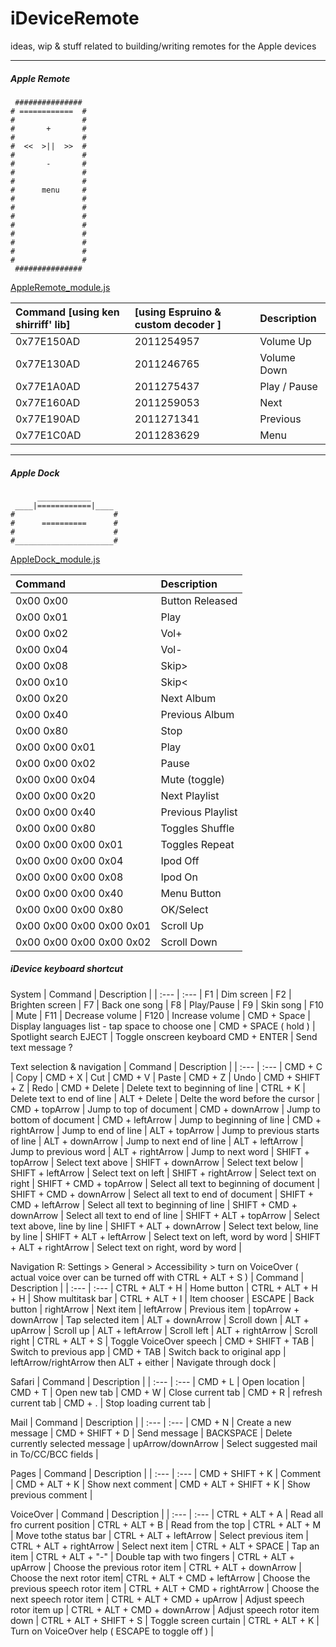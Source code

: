 # iDeviceRemote
ideas, wip &amp; stuff related to building/writing remotes for the Apple devices


----

##### Apple Remote
```
 ############### 
# ============  #
#               #
#       +       #
#               #
#  <<  >||  >>  #
#               #
#       -       #
#               #
#               #
#      menu     #
#               #
#               #
#               #
#               #
#               #
#               #
#               #
#               #
 ###############
```
[AppleRemote_module.js](AppleRemote_module.js)

| Command [using ken shirriff' lib] | [using Espruino & custom decoder ] | Description |
| :---                              | :---        | :---        |
| 0x77E150AD | 2011254957 | Volume Up
| 0x77E130AD | 2011246765 | Volume Down
| 0x77E1A0AD | 2011275437 | Play / Pause
| 0x77E160AD | 2011259053 | Next
| 0x77E190AD | 2011271341 | Previous
| 0x77E1C0AD | 2011283629 | Menu
  
----
  


##### Apple Dock
```
      ____________ 
 ____|============|____  
#                      #
#      ==========      #
#                      #
#______________________#

```
[AppleDock_module.js](AppleDock_module.js)

| Command | Description |
| :---   | :---        |
0x00 0x00 | Button Released |
0x00 0x01 | Play |
0x00 0x02 | Vol+ |
0x00 0x04 | Vol- |
0x00 0x08 | Skip> |
0x00 0x10 | Skip< |
0x00 0x20 | Next Album |
0x00 0x40 | Previous Album |
0x00 0x80 | Stop |
0x00 0x00 0x01 | Play |
0x00 0x00 0x02 | Pause |
0x00 0x00 0x04 | Mute (toggle) |
0x00 0x00 0x20 | Next Playlist |
0x00 0x00 0x40 | Previous Playlist |
0x00 0x00 0x80 | Toggles Shuffle |
0x00 0x00 0x00 0x01 | Toggles Repeat |
0x00 0x00 0x00 0x04 | Ipod Off |
0x00 0x00 0x00 0x08 | Ipod On |
0x00 0x00 0x00 0x40 | Menu Button |
0x00 0x00 0x00 0x80 | OK/Select |
0x00 0x00 0x00 0x00 0x01 | Scroll Up
0x00 0x00 0x00 0x00 0x02 | Scroll Down


##### iDevice keyboard shortcut



System
| Command | Description |
| :---   | :---        |
F1 | Dim screen |
F2 | Brighten screen |
F7 | Back one song |
F8 | Play/Pause |
F9 | Skin song |
F10 | Mute |
F11 | Decrease volume |
F120 | Increase volume |
CMD + Space | Display languages list - tap space to choose one |
CMD + SPACE ( hold ) | Spotlight search
EJECT | Toggle onscreen keyboard
CMD + ENTER | Send text message ?

Text selection & navigation
| Command | Description |
| :---   | :---        |
CMD + C | Copy |
CMD + X | Cut |
CMD + V | Paste |
CMD + Z | Undo |
CMD + SHIFT + Z | Redo |
CMD + Delete | Delete text to beginning of line |
CTRL + K | Delete text to end of line |
ALT + Delete | Delte the word before the cursor |
CMD + topArrow | Jump to top of document |
CMD + downArrow | Jump to bottom of document |
CMD + leftArrow | Jump to beginning of line |
CMD + rightArrow | Jump to end of line |
ALT + topArrow | Jump to previous starts of line |
ALT + downArrow | Jump to next end of line |
ALT + leftArrow | Jump to previous word |
ALT + rightArrow | Jump to next word |
SHIFT + topArrow | Select text above |
SHIFT + downArrow | Select text below |
SHIFT + leftArrow | Select text on left |
SHIFT + rightArrow | Select text on right |
SHIFT + CMD + topArrow | Select all text to beginning of document |
SHIFT + CMD + downArrow | Select all text to end of document |
SHIFT + CMD + leftArrow | Select all text to beginning of line |
SHIFT + CMD + downArrow | Select all text to end of line |
SHIFT + ALT + topArrow | Select text above, line by line |
SHIFT + ALT + downArrow | Select text below, line by line |
SHIFT + ALT + leftArrow | Select text on left, word by word |
SHIFT + ALT + rightArrow | Select text on right, word by word |

Navigation
R: Settings > General > Accessibility > turn on VoiceOver ( actual voice over can be turned off with CTRL + ALT + S )
| Command | Description |
| :---   | :---        |
CTRL + ALT + H | Home button |
CTRL + ALT + H + H | Show multitask bar |
CTRL + ALT + I | Item chooser |
ESCAPE | Back button |
rightArrow | Next item |
leftArrow | Previous item |
topArrow + downArrow | Tap selected item |
ALT + downArrow | Scroll down |
ALT + upArrow | Scroll up |
ALT + leftArrow | Scroll left |
ALT + rightArrow | Scroll right |
CTRL + ALT + S | Toggle VoiceOver speech |
CMD + SHIFT + TAB | Switch to previous app |
CMD + TAB | Switch back to original app |
leftArrow/rightArrow then ALT + either | Navigate through dock |

Safari
| Command | Description |
| :---   | :---        |
CMD + L | Open location |
CMD +  T | Open new tab |
CMD + W | Close current tab |
CMD + R | refresh current tab |
CMD + . | Stop loading current tab |

Mail
| Command | Description |
| :---   | :---        |
CMD + N | Create a new message |
CMD + SHIFT + D | Send message |
BACKSPACE | Delete currently selected message |
upArrow/downArrow | Select suggested mail in To/CC/BCC fields |

Pages
| Command | Description |
| :---   | :---        |
CMD + SHIFT + K | Comment |
CMD + ALT + K | Show next comment |
CMD + ALT + SHIFT + K | Show previous comment |

VoiceOver
| Command | Description |
| :---   | :---        |
CTRL + ALT + A | Read all fro current position |
CTRL + ALT + B | Read from the top |
CTRL + ALT + M | Move tothe status bar |
CTRL + ALT + leftArrow | Select previous item |
CTRL + ALT + rightArrow | Select next item |
CTRL + ALT + SPACE | Tap an item |
CTRL + ALT + "-" | Double tap with two fingers |
CTRL + ALT + upArrow | Choose the previous rotor item |
CTRL + ALT + downArrow | Choose the next rotor item|
CTRL + ALT + CMD + leftArrow | Choose the previous speech rotor item |
CTRL + ALT + CMD + rightArrow | Choose the next speech rotor item |
CTRL + ALT + CMD + upArrow | Adjust speech rotor item up |
CTRL + ALT + CMD + downArrow | Adjust speech rotor item down |
CTRL + ALT + SHIFT + S | Toggle screen curtain |
CTRL + ALT + K | Turn on VoiceOver help ( ESCAPE to toggle off ) |
